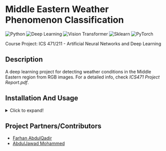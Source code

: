 # Middle Eastern Weather Phenomenon Classification
  ![Python](https://img.shields.io/badge/-Python-black?style=flat&logo=python)
  ![Deep Learning](https://img.shields.io/badge/-Deep%20Learning-566be8?style=flat)
  ![Vision Transformer](https://img.shields.io/badge/-Vision%20Transformer-yellow?style=flat)
  ![Sklearn](https://img.shields.io/badge/-Sklearn-1fb30e?style=flat)
  ![PyTorch](https://img.shields.io/badge/-PyTorch-gray?style=flat&logo=pytorch)
  
  Course Project: ICS 471/211 - Artificial Neural Networks and Deep Learning
  
 ## Description
 A deep learning project for detecting weather conditions in the Middle Eastern region from RGB images. For a detailed info, check *ICS471 Project Report.pdf*.
 
  ## Installation And Usage
<details>
    <summary>Click to expand!</summary>
    <br/>
  
  1. Installation
     - Download/clone this repository. Then open terminal (make sure you are in the project's directory).
     - Create a virtual environment using the command ````py -m venv yourVenvName```` and activate it using ````yourVenvName\Scripts\activate.bat````.
     - Then run the following command ````pip install -r requirements.txt````. With this, all the dependencies will be installed in your virtual environment. 
  > **Note:** *If any dependency is missing or an error shows up, install it using ````pip install moduleName````*.

  2. Usage
     1. Open your project folder and go to the terminal and activate your virtual environment. 
     2. Open the ````.ipynb```` file and enjoy.
</details>

 ## Project Partners/Contributors
   - [Farhan AbdulQadir](https://github.com/Vegeterian)
   - [AbdulJawad Mohammed](https://github.com/abbaddon1001)
 
  
